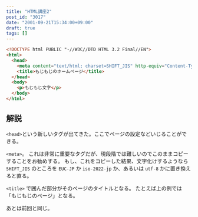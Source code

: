 ```yaml
---
title: "HTML講座2"
post_id: "3017"
date: "2001-09-21T15:34:00+09:00"
draft: true
tags: []
---
```


```HTML
<!DOCTYPE html PUBLIC "-//W3C//DTD HTML 3.2 Final//EN">
<html>
  <head>
    <meta content="text/html; charset=SHIFT_JIS" http-equiv="Content-Type">
    <title>もじもじのホームページ</title>
  </head>
  <body>
    <p>もじもじ文字</p>
  </body>
</html>
```

## 解説

`<head>`という新しいタグが出てきた。ここでページの設定などいじることができる。

`<meta>`。
これは非常に重要なタグだが、現段階では難しいのでこのままコピーすることをお勧めする。
もし、これをコピーした結果、文字化けするようなら `SHIFT_JIS` のところを `EUC-JP` か `iso-2022-jp` か、あるいは `utf-8` かに置き換えると直る。

`<title>` で囲んだ部分がそのページのタイトルとなる。
たとえば上の例では「もじもじのページ」となる。

あとは前回と同じ。
